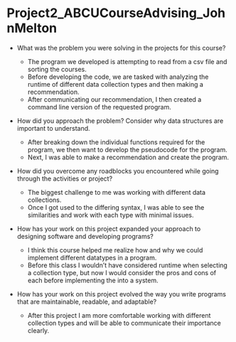 # Project2_ABCUCourseAdvising_JohnMelton



- What was the problem you were solving in the projects for this course?
  - The program we developed is attempting to read from a csv file and sorting the courses.
  - Before developing the code, we are tasked with analyzing the runtime of different data collection types and then making a recommendation.
  - After communicating our recommendation, I then created a command line version of the requested program.

- How did you approach the problem? Consider why data structures are important to understand.
  - After breaking down the individual functions required for the program, we then want to develop the pseudocode for the program.
  - Next, I was able to make a recommendation and create the program.

- How did you overcome any roadblocks you encountered while going through the activities or project?
  - The biggest challenge to me was working with different data collections.
  - Once I got used to the differing syntax, I was able to see the similarities and work with each type with minimal issues.



- How has your work on this project expanded your approach to designing software and developing programs?
  - I think this course helped me realize how and why we could implement different datatypes in a program.
  - Before this class I wouldn’t have considered runtime when selecting a collection type, but now I would consider the pros and cons of each before implementing the into a system.

- How has your work on this project evolved the way you write programs that are maintainable, readable, and adaptable?
  - After this project I am more comfortable working with different collection types and will be able to communicate their importance clearly. 

